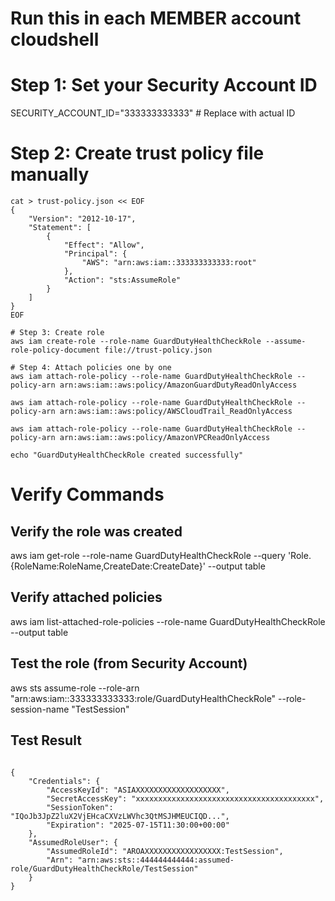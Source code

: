 # Run this in each MEMBER account cloudshell

# Step 1: Set your Security Account ID
SECURITY_ACCOUNT_ID="333333333333"  # Replace with actual ID

# Step 2: Create trust policy file manually

``` text
cat > trust-policy.json << EOF
{
    "Version": "2012-10-17",
    "Statement": [
        {
            "Effect": "Allow",
            "Principal": {
                "AWS": "arn:aws:iam::333333333333:root"
            },
            "Action": "sts:AssumeRole"
        }
    ]
}
EOF

# Step 3: Create role
aws iam create-role --role-name GuardDutyHealthCheckRole --assume-role-policy-document file://trust-policy.json

# Step 4: Attach policies one by one
aws iam attach-role-policy --role-name GuardDutyHealthCheckRole --policy-arn arn:aws:iam::aws:policy/AmazonGuardDutyReadOnlyAccess

aws iam attach-role-policy --role-name GuardDutyHealthCheckRole --policy-arn arn:aws:iam::aws:policy/AWSCloudTrail_ReadOnlyAccess

aws iam attach-role-policy --role-name GuardDutyHealthCheckRole --policy-arn arn:aws:iam::aws:policy/AmazonVPCReadOnlyAccess

echo "GuardDutyHealthCheckRole created successfully"

```

# Verify Commands

## Verify the role was created
aws iam get-role --role-name GuardDutyHealthCheckRole --query 'Role.{RoleName:RoleName,CreateDate:CreateDate}' --output table

## Verify attached policies
aws iam list-attached-role-policies --role-name GuardDutyHealthCheckRole --output table

## Test the role (from Security Account)
aws sts assume-role --role-arn "arn:aws:iam::333333333333:role/GuardDutyHealthCheckRole" --role-session-name "TestSession"


## Test Result
``` text

{
    "Credentials": {
        "AccessKeyId": "ASIAXXXXXXXXXXXXXXXXXXX",
        "SecretAccessKey": "xxxxxxxxxxxxxxxxxxxxxxxxxxxxxxxxxxxxxxxx",
        "SessionToken": "IQoJb3JpZ2luX2VjEHcaCXVzLWVhc3QtMSJHMEUCIQD...",
        "Expiration": "2025-07-15T11:30:00+00:00"
    },
    "AssumedRoleUser": {
        "AssumedRoleId": "AROAXXXXXXXXXXXXXXXXX:TestSession",
        "Arn": "arn:aws:sts::444444444444:assumed-role/GuardDutyHealthCheckRole/TestSession"
    }
}
```
